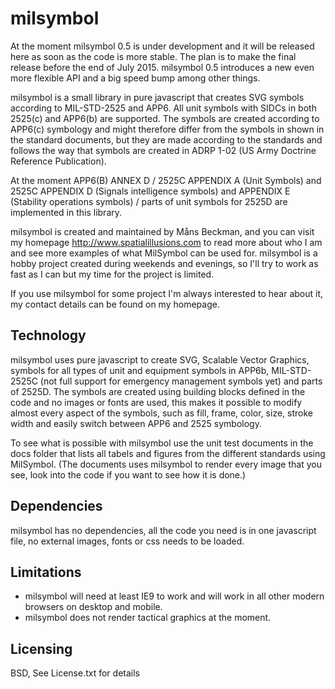 milsymbol
=========

At the moment milsymbol 0.5 is under development and it will be released here as soon as the code is more stable. The plan is to make the final release before the end of July 2015. milsymbol 0.5 introduces a new even more flexible API and a big speed bump among other things.

milsymbol is a small library in pure javascript that creates SVG symbols according to MIL-STD-2525 and APP6. All unit symbols with SIDCs in both 2525(c) and APP6(b) are supported. The symbols are created according to APP6(c) symbology and might therefore differ from the  symbols in shown in the standard documents, but they are made according to the standards and follows the way that symbols are created in ADRP 1-02 (US Army Doctrine Reference Publication).

At the moment APP6(B) ANNEX D / 2525C APPENDIX A (Unit Symbols) and 2525C APPENDIX D (Signals intelligence symbols) and APPENDIX E (Stability operations symbols) / parts of unit symbols for 2525D are implemented in this library.

milsymbol is created and maintained by Måns Beckman, and you can visit my homepage http://www.spatialillusions.com to read more about who I am and see more examples of what MilSymbol can be used for. milsymbol is a hobby project created during weekends and evenings, so I'll try to work as fast as I can but my time for the project is limited.

If you use milsymbol for some project I'm always interested to hear about it, my contact details can be found on my homepage. 

Technology
----------

milsymbol uses pure javascript to create SVG, Scalable Vector Graphics, symbols for all types of unit and equipment symbols in APP6b, MIL-STD-2525C (not full support for emergency management symbols yet) and parts of 2525D. The symbols are created using building blocks defined in the code and no images or fonts are used, this makes it possible to modify almost every aspect of the symbols, such as fill, frame, color, size, stroke width and easily switch between APP6 and 2525 symbology.

To see what is possible with milsymbol use the unit test documents in the docs folder that lists all tabels and figures from the different standards using MilSymbol. (The documents uses milsymbol to render every image that you see, look into the code if you want to see how it is done.)

Dependencies
------------

milsymbol has no dependencies, all the code you need is in one javascript file, no external images, fonts or css needs to be loaded. 

Limitations
-----------

* milsymbol will need at least IE9 to work and will work in all other modern browsers on desktop and mobile.
* milsymbol does not render tactical graphics at the moment.

Licensing
---------

BSD, See License.txt for details
